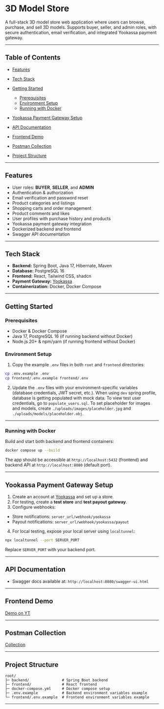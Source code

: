 # 3D Model Store

A full-stack 3D model store web application where users can browse, purchase, and sell 3D models. Supports buyer, seller, and admin roles, with secure authentication, email verification, and integrated Yookassa payment gateway.

---

## Table of Contents

* [Features](#features)
* [Tech Stack](#tech-stack)
* [Getting Started](#getting-started)

  * [Prerequisites](#prerequisites)
  * [Environment Setup](#environment-setup)
  * [Running with Docker](#running-with-docker)
* [Yookassa Payment Gateway Setup](#yookassa-payment-gateway-setup)
* [API Documentation](#api-documentation)
* [Frontend Demo](#frontend-demo)
* [Postman Collection](#postman-collection)
* [Project Structure](#project-structure)
  
---

## Features

* User roles: **BUYER**, **SELLER**, and **ADMIN**
* Authentication & authorization
* Email verification and password reset
* Product categories and listings
* Shopping carts and order management
* Product comments and likes
* User profiles with purchase history and products
* Yookassa payment gateway integration
* Dockerized backend and frontend
* Swagger API documentation

---

## Tech Stack

* **Backend:** Spring Boot, Java 17, Hibernate, Maven
* **Database:** PostgreSQL 16
* **Frontend:** React, Tailwind CSS, shadcn
* **Payment Gateway:** [Yookassa](https://yookassa.ru/)
* **Containerization:** Docker, Docker Compose

---

## Getting Started

### Prerequisites

* Docker & Docker Compose
* Java 17, PostgreSQL 16 (if running backend without Docker)
* Node.js 20+ & npm/yarn (if running frontend without Docker)

### Environment Setup

1. Copy the example `.env` files in both `root` and `frontend` directories:

```bash
cp .env.example .env
cp frontend/.env.example frontend/.env
```

2. Update the `.env` files with your environment-specific variables (database credentials, JWT secret, etc.).
When using `dev` spring profile, database is getting populated with mock data.
To view test user credentials, go to `populate_users.sql`.
To set placeholder for images and models, create `./uploads/images/placeholder.jpg` and `./uploads/models/placeholder.obj`. 

---

### Running with Docker

Build and start both backend and frontend containers:

```bash
docker compose up --build
```

The app should be accessible at `http://localhost:5432` (frontend) and backend API at `http://localhost:8080` (default port).

---

## Yookassa Payment Gateway Setup

1. Create an account at [Yookassa](https://yookassa.ru/) and set up a store.
2. For testing, create a **test store** and **test payout gateway**.
3. Configure webhooks:

* Store notifications: `server_url/webhook/yookassa`
* Payout notifications: `server_url/webhook/yookassa/payout`

4. For local testing, expose your local server using `localtunnel`:

```bash
npx localtunnel --port SERVER_PORT
```

Replace `SERVER_PORT` with your backend port.

---

## API Documentation

* Swagger docs available at: `http://localhost:8080/swagger-ui.html`

---

## Frontend Demo
[Demo on YT](https://youtu.be/av4kPbWWIpk)

---

## Postman Collection

[Collection](https://www.postman.com/webmonkeys-7454/my-workspace/collection/1jlimhv/modelstore?action=share&source=copy-link&creator=37892243)

---

## Project Structure

```
root/
├─ backend/               # Spring Boot backend
├─ frontend/              # React frontend
├─ docker-compose.yml     # Docker compose setup
├─ .env.example           # Backend environment variables example
└─ frontend/.env.example  # Frontend environment variables example
```

---
